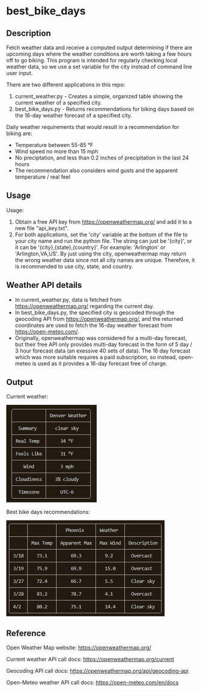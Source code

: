 # best_bike_days
## Description
Fetch weather data and receive a computed output determining if there are upcoming days where the weather conditions are worth taking a few hours off to go biking. This program is intended for regularly checking local weather data, so we use a set variable for the city instead of command line user input.

There are two different applications in this repo:
1. current_weather.py  -  Creates a simple, organized table showing the current weather of a specified city.
2. best_bike_days.py  -  Returns recommendations for biking days based on the 16-day weather forecast of a specified city.

Daily weather requirements that would result in a recommendation for biking are:
- Temperature between 55-85 °F
- Wind speed no more than 15 mph
- No preciptation, and less than 0.2 inches of precipitation in the last 24 hours
- The recommendation also considers wind gusts and the apparent temperature / real feel

## Usage
Usage:
1. Obtain a free API key from https://openweathermap.org/ and add it to a new file "api_key.txt". 
2. For both applications, set the 'city' variable at the bottom of the file to your city name and run the python file. The string can just be '{city}', or it can be '{city},{state},{country}'. For example: 'Arlington' or 'Arlington,VA,US'. By just using the city, openweathermap may return the wrong weather data since not all city names are unique. Therefore, it is recommended to use city, state, and country.

## Weather API details
- In current_weather.py, data is fetched from https://openweathermap.org/ regarding the current day.
- In best_bike_days.py, the specified city is geocoded through the geocoding API from https://openweathermap.org/, and the returned coordinates are used to fetch the 16-day weather forecast from https://open-meteo.com/.
- Originally, openweathermap was considered for a multi-day forecast, but their free API only provides multi-day forecast in the form of 5 day / 3 hour forecast data (an exessive 40 sets of data). The 16 day forecast which was more suitable requires a paid subscription, so instead, open-meteo is used as it provides a 16-day forecast free of charge.

## Output
Current weather:

![alt text](https://github.com/justinliu1308/best_bike_days/blob/main/current_weather_screenshot.png)

Best bike days recommendations:

![alt text](https://github.com/justinliu1308/best_bike_days/blob/main/best_bike_days_screenshot.png)

## Reference
Open Weather Map website: https://openweathermap.org/

Current weather API call docs: https://openweathermap.org/current

Geocoding API call docs: https://openweathermap.org/api/geocoding-api

Open-Meteo weather API call docs: https://open-meteo.com/en/docs


